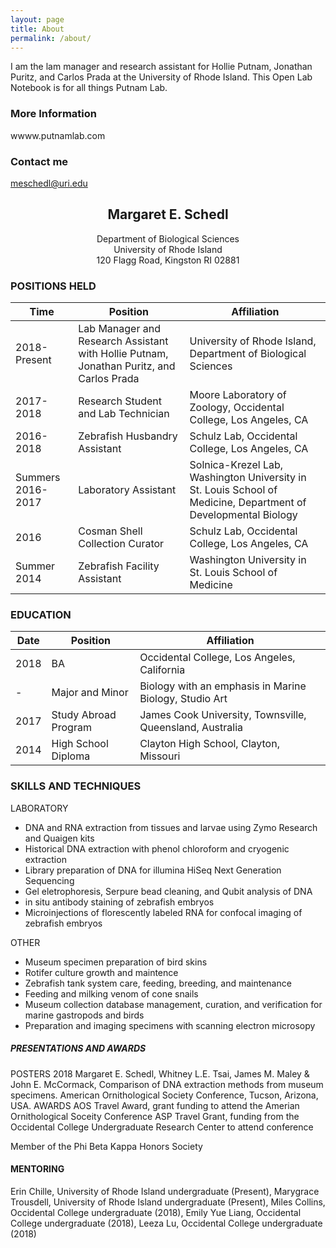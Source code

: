 ```yaml
---
layout: page
title: About
permalink: /about/
---
```


I am the lam manager and research assistant for Hollie Putnam, Jonathan Puritz, and Carlos Prada at the University of Rhode Island. This Open Lab Notebook is for all things Putnam Lab. 



### More Information

wwww.putnamlab.com

### Contact me

[meschedl@uri.edu](mailto:meschedl@uri.edu)


## <center>Margaret E. Schedl</center>
<center>Department of Biological Sciences</center>
<center>University of Rhode Island</center>
<center>120 Flagg Road, Kingston RI 02881</center>


### POSITIONS HELD

Time|Position| Affiliation
--|--|--
2018-Present	| Lab Manager and Research Assistant with Hollie Putnam, Jonathan Puritz, and Carlos Prada | University of Rhode Island, Department of Biological Sciences
2017-2018		| Research Student and Lab Technician | Moore Laboratory of Zoology, Occidental College, Los Angeles, CA
2016-2018	| Zebrafish Husbandry Assistant | Schulz Lab, Occidental College, Los Angeles, CA
Summers 2016-2017	| Laboratory Assistant | Solnica-Krezel Lab, Washington University in St. Louis School of Medicine, Department of Developmental Biology
2016 		| Cosman Shell Collection Curator | Schulz Lab, Occidental College, Los Angeles, CA
Summer 2014 | Zebrafish Facility Assistant | Washington University in St. Louis School of Medicine


### EDUCATION

Date|Position| Affiliation
--|--|--
2018 |	BA | Occidental College, Los Angeles, California
 - |Major and Minor| Biology with an emphasis in Marine Biology, Studio Art
 2017 |	Study Abroad Program | James Cook University, Townsville, Queensland, Australia
2014 |	High School Diploma | Clayton High School, Clayton, Missouri



###  SKILLS AND TECHNIQUES

LABORATORY
- DNA and RNA extraction from tissues and larvae using Zymo Research and Quaigen kits
- Historical DNA extraction with phenol chloroform and cryogenic extraction
- Library preparation of DNA for illumina HiSeq Next Generation Sequencing
- Gel eletrophoresis, Serpure bead cleaning, and Qubit analysis of DNA
- in situ antibody staining of zebrafish embryos
- Microinjections of florescently labeled RNA for confocal imaging of zebrafish embryos

OTHER
- Museum specimen preparation of bird skins
- Rotifer culture growth and maintence
- Zebrafish tank system care, feeding, breeding, and maintenance
- Feeding and milking venom of cone snails
- Museum collection database management, curation, and verification for marine gastropods and birds
- Preparation and imaging specimens with scanning electron microsopy 


##### PRESENTATIONS AND AWARDS

POSTERS
2018 Margaret E. Schedl, Whitney L.E. Tsai, James M. Maley & John E. McCormack, Comparison of DNA extraction methods from museum specimens. American Ornithological Society Conference, Tucson, Arizona, USA. 
AWARDS
AOS Travel Award, grant funding to attend the Amerian Ornithological Soceity Conference
ASP Travel Grant, funding from the Occidental College Undergraduate Research Center to attend conference

Member of the Phi Beta Kappa Honors Society

#### MENTORING

Erin Chille, University of Rhode Island undergraduate (Present), Marygrace Trousdell, University of Rhode Island undergraduate (Present), Miles Collins, Occidental College undergraduate (2018), Emily Yue Liang, Occidental College undergraduate (2018), Leeza Lu, Occidental College undergraduate (2018)


